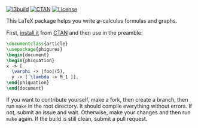 [![l3build](https://github.com/yegor256/phigures/actions/workflows/l3build.yml/badge.svg)](https://github.com/yegor256/phigures/actions/workflows/l3build.yml)
[![CTAN](https://img.shields.io/ctan/v/phigures)](https://ctan.org/pkg/phigures)
[![License](https://img.shields.io/badge/license-MIT-green.svg)](https://github.com/yegor256/phigures/blob/master/LICENSE.txt)

This LaTeX package helps you write 𝜑-calculus formulas and graphs.

First, [install it](https://en.wikibooks.org/wiki/LaTeX/Installing_Extra_Packages)
from [CTAN](https://ctan.org/pkg/phigures)
and then use in the preamble:

```tex
\documentclass{article}
\usepackage{phigures}
\begin{document}
\begin{phiquation}
x -> [
  \varphi -> |foo|(5),
  y -> [ \lambda -> M_1 ]].
\end{phiquation}
\end{document}
```

If you want to contribute yourself, make a fork, then create a branch, 
then run `make` in the root directory.
It should compile everything without errors. If not, submit an issue and wait.
Otherwise, make your changes and then run `make` again. If the build is
still clean, submit a pull request.
